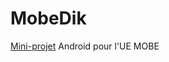 # MobeDik
[Mini-projet](https://www.irit.fr/~Georges.Da-Costa/cours/glre/mini_projet.pdf) Android pour l'UE MOBE
